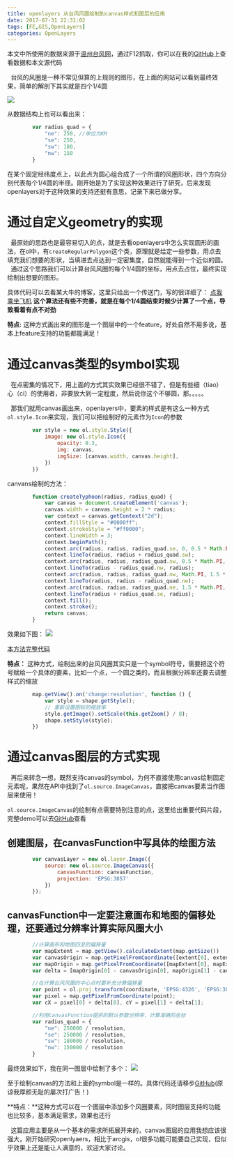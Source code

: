 ```yaml
---
title: openlayers 从台风风圈绘制到canvas样式和图层的应用
date: 2017-07-31 22:31:02
tags: [FE,GIS,OpenLayers]
categories: OpenLayers
---
```

本文中所使用的数据来源于[温州台风网](http://www.wztf121.com/typhoon.html)，通过F12抓取，你可以在我的[GitHub](
https://github.com/zzcyrus/openlayers-demos
)上查看数据和本文源代码

&nbsp;&nbsp;台风的风圈是一种不常见但算的上规则的图形，在上面的网站可以看到最终效果，简单的解剖下其实就是四个1/4圆

![](goal.png)

从数据结构上也可以看出来：
```js
        var radius_quad = {
            "ne": 250, //单位为KM
            "se": 250,
            "sw": 180,
            "nw": 150
        }
```
在某个固定经纬度点上，以此点为圆心组合成了一个所谓的风圈形状，四个方向分别代表每个1/4圆的半径。刚开始是为了实现这种效果进行了研究，后来发现openlayers对于这种效果的支持还挺有意思，记录下来已做分享。

<!-- more -->


# 通过自定义geometry的实现
&nbsp;&nbsp;最原始的思路也是最容易切入的点，就是去看openlayers中怎么实现圆形的画法，在ol中，有`createRegularPolygon`这个类，原理就是给定一些参数，用点去填充我们想要的形状，当填进去点达到一定密集度，自然就能得到一个近似的圆。
&nbsp;&nbsp;通过这个思路我们可以计算台风风圈的每个1/4圆的坐标，用点去占位，最终实现绘制出想要的图形。

具体代码可以去看某大牛的博客，这里只给出一个传送门，写的很详细了：
[点我乘坐飞机](http://blog.csdn.net/gisshixisheng/article/details/76397068) **这个算法还有些不完善，就是在每个1/4圆结束时候少计算了一个点，导致看着有点不对劲**


**特点:** 这种方式画出来的图形是一个图层中的一个feature，好处自然不用多说，基本上feature支持的功能都能满足！


# 通过canvas类型的symbol实现
&nbsp;&nbsp;在点密集的情况下，用上面的方式其实效果已经很不错了，但是有些细（tiao）心（ci）的使用者，非要放大到一定程度，然后说你这个不够圆，那。。。。。

&nbsp;&nbsp;那我们就用canvas画出来，openlayers中，要素的样式是有这么一种方式`ol.style.Icon`来实现，我们可以把绘制好的元素作为`Icon`的参数
```js
        var style = new ol.style.Style({
            image: new ol.style.Icon({
                opacity: 0.3,
                img: canvas,
                imgSize: [canvas.width, canvas.height],
            })
        })
```
canvans绘制的方法：
```js
        function createTyphoon(radius, radius_quad) {
            var canvas = document.createElement('canvas');
            canvas.width = canvas.height = 2 * radius;
            var context = canvas.getContext("2d");
            context.fillStyle = "#0000ff";
            context.strokeStyle = "#ff0000";
            context.lineWidth = 3;
            context.beginPath();
            context.arc(radius, radius, radius_quad.se, 0, 0.5 * Math.PI);
            context.lineTo(radius, radius + radius_quad.sw);
            context.arc(radius, radius, radius_quad.sw, 0.5 * Math.PI, Math.PI);
            context.lineTo(radius - radius_quad.nw, radius);
            context.arc(radius, radius, radius_quad.nw, Math.PI, 1.5 * Math.PI);
            context.lineTo(radius, radius - radius_quad.ne);
            context.arc(radius, radius, radius_quad.ne, 1.5 * Math.PI, 0);
            context.lineTo(radius + radius_quad.se, radius);
            context.fill();
            context.stroke();
            return canvas;
        }
```
效果如下图：
![](canvasSymbol.png)


[本方法完整代码](
https://github.com/zzcyrus/openlayers-demos/blob/master/0.typhoon/canvasSymbol.html
)

**特点：** 这种方式，绘制出来的台风风圈其实只是一个symbol符号，需要把这个符号赋给一个具体的要素，比如一个点，一个圆之类的，而且根据分辨率还要去调整样式的缩放
```js
        map.getView().on('change:resolution', function () {
            var style = shape.getStyle();
            // 重新设置图标的缩放率
            style.getImage().setScale(this.getZoom() / 8);
            shape.setStyle(style);
        })
```

# 通过canvas图层的方式实现
&nbsp;&nbsp;再后来转念一想，既然支持canvas的symbol，为何不直接使用canvas绘制固定元素呢，果然在API中找到了`ol.source.ImageCanvas`，直接把canvas要素当作图层来使用！

`ol.source.ImageCanvas`的绘制有点需要特别注意的点，这里给出重要代码片段，完整demo可以去[GitHub](
https://github.com/zzcyrus/openlayers-demos/blob/master/0.typhoon/canvasLayer.html
)查看

## 创建图层，在canvasFunction中写具体的绘图方法
```js
        var canvasLayer = new ol.layer.Image({
            source: new ol.source.ImageCanvas({
                canvasFunction: canvasFunction,
                projection: 'EPSG:3857'
            })
        });
```

## canvasFunction中一定要注意画布和地图的偏移处理，还要通过分辨率计算实际风圈大小

```js
        //计算画布和地图四至的偏移量
        var mapExtent = map.getView().calculateExtent(map.getSize())
        var canvasOrigin = map.getPixelFromCoordinate([extent[0], extent[3]]);
        var mapOrigin = map.getPixelFromCoordinate([mapExtent[0], mapExtent[3]]);
        var delta = [mapOrigin[0] - canvasOrigin[0], mapOrigin[1] - canvasOrigin[1]]
```
```js
        //在计算台风风圈的中心点时要补充计算偏移量
        var point = ol.proj.transform(coordinate, 'EPSG:4326', 'EPSG:3857');
        var pixel = map.getPixelFromCoordinate(point);
        var cX = pixel[0] + delta[0], cY = pixel[1] + delta[1];
```
```js
        //利用canvasFunction提供的默认参数分辨率，计算准确的坐标
        var radius_quad = {
            "ne": 250000 / resolution,
            "se": 250000 / resolution,
            "sw": 180000 / resolution,
            "nw": 150000 / resolution
        }
```
最终效果如下，我在同一图层中绘制了多个：
![](canvasLayer.png)


至于绘制canvas的方法和上面的symbol是一样的。具体代码还请移步[GitHub](
https://github.com/zzcyrus/openlayers-demos/blob/master/0.typhoon/canvasLayer.html
)(原谅我厚颜无耻的屡次打广告！)

**特点：**这种方式可以在一个图层中添加多个风圈要素，同时图层支持的功能也比较多，基本满足需求，效果也还行


&nbsp;&nbsp;这篇应用主要是从一个基本的需求所拓展开来的，canvas图层的应用我想应该很强大，刚开始研究openlyaers，相比于arcgis，ol很多功能可能要自己实现，但似乎效果上还是能让人满意的，欢迎大家讨论。